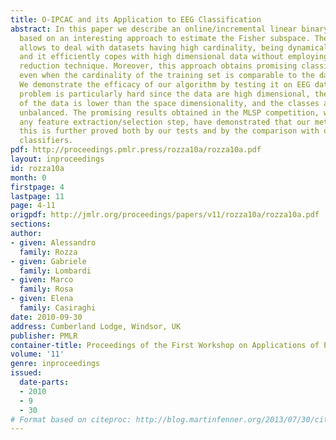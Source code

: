 ```yaml
---
title: O-IPCAC and its Application to EEG Classification
abstract: In this paper we describe an online/incremental linear binary classifier
  based on an interesting approach to estimate the Fisher subspace. The proposed method
  allows to deal with datasets having high cardinality, being dynamically supplied,
  and it efficiently copes with high dimensional data without employing any dimensionality
  reduction technique. Moreover, this approach obtains promising classification performance
  even when the cardinality of the training set is comparable to the data dimensionality.
  We demonstrate the efficacy of our algorithm by testing it on EEG data. This classification
  problem is particularly hard since the data are high dimensional, the cardinality
  of the data is lower than the space dimensionality, and the classes are strongly
  unbalanced. The promising results obtained in the MLSP competition, without employing
  any feature extraction/selection step, have demonstrated that our method is effective;
  this is further proved both by our tests and by the comparison with other well-known
  classifiers.
pdf: http://proceedings.pmlr.press/rozza10a/rozza10a.pdf
layout: inproceedings
id: rozza10a
month: 0
firstpage: 4
lastpage: 11
page: 4-11
origpdf: http://jmlr.org/proceedings/papers/v11/rozza10a/rozza10a.pdf
sections: 
author:
- given: Alessandro
  family: Rozza
- given: Gabriele
  family: Lombardi
- given: Marco
  family: Rosa
- given: Elena
  family: Casiraghi
date: 2010-09-30
address: Cumberland Lodge, Windsor, UK
publisher: PMLR
container-title: Proceedings of the First Workshop on Applications of Pattern Analysis
volume: '11'
genre: inproceedings
issued:
  date-parts:
  - 2010
  - 9
  - 30
# Format based on citeproc: http://blog.martinfenner.org/2013/07/30/citeproc-yaml-for-bibliographies/
---
```

